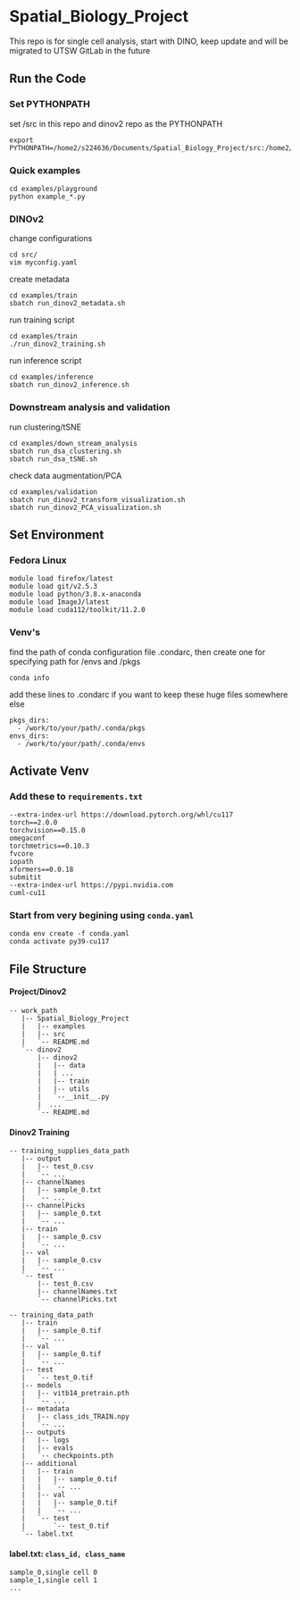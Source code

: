 # Spatial_Biology_Project
This repo is for single cell analysis, start with DINO, keep update and will be migrated to UTSW GitLab in the future

## Run the Code
### Set PYTHONPATH
set /src in this repo and dinov2 repo as the PYTHONPATH
```
export PYTHONPATH=/home2/s224636/Documents/Spatial_Biology_Project/src:/home2/s224636/Documents/dinov2
```
### Quick examples
```
cd examples/playground
python example_*.py
```
### DINOv2
change configurations
```
cd src/
vim myconfig.yaml
```
create metadata
```
cd examples/train
sbatch run_dinov2_metadata.sh
```
run training script
```
cd examples/train
./run_dinov2_training.sh
```
run inference script
```
cd examples/inference
sbatch run_dinov2_inference.sh
```
### Downstream analysis and validation
run clustering/tSNE
```
cd examples/down_stream_analysis
sbatch run_dsa_clustering.sh
sbatch run_dsa_tSNE.sh
```
check data augmentation/PCA
```
cd examples/validation
sbatch run_dinov2_transform_visualization.sh
sbatch run_dinov2_PCA_visualization.sh
```

## Set Environment
### Fedora Linux
```
module load firefox/latest
module load git/v2.5.3
module load python/3.8.x-anaconda
module load ImageJ/latest
module load cuda112/toolkit/11.2.0
```
### Venv's
find the path of conda configuration file .condarc, then create one for specifying path for /envs and /pkgs
```
conda info
```
add these lines to .condarc if you want to keep these huge files somewhere else
```
pkgs_dirs:
  - /work/to/your/path/.conda/pkgs
envs_dirs:
  - /work/to/your/path/.conda/envs
```

## Activate Venv
### Add these to `requirements.txt`
```
--extra-index-url https://download.pytorch.org/whl/cu117
torch==2.0.0
torchvision==0.15.0
omegaconf
torchmetrics==0.10.3
fvcore
iopath
xformers==0.0.18
submitit
--extra-index-url https://pypi.nvidia.com
cuml-cu11
```
### Start from very begining using `conda.yaml`
```
conda env create -f conda.yaml
conda activate py39-cu117
```

## File Structure
#### Project/Dinov2
```
-- work_path
   |-- Spatial_Biology_Project
   |   |-- examples
   |   |-- src
   |   `-- README.md
   `-- dinov2
       |-- dinov2
       |   |-- data
       |   | ...
       |   |-- train
       |   |-- utils
       |   `--__init__.py
       |  ...
       `-- README.md
```

#### Dinov2 Training
```
-- training_supplies_data_path
   |-- output
   |   |-- test_0.csv
   |   `-- ...
   |-- channelNames
   |   |-- sample_0.txt
   |   `-- ...
   |-- channelPicks
   |   |-- sample_0.txt
   |   `-- ...
   |-- train
   |   |-- sample_0.csv
   |   `-- ...
   |-- val
   |   |-- sample_0.csv
   |   `-- ...
   `-- test
       |-- test_0.csv
       |-- channelNames.txt
       `-- channelPicks.txt

-- training_data_path
   |-- train
   |   |-- sample_0.tif
   |   `-- ...
   |-- val
   |   |-- sample_0.tif
   |   `-- ...
   |-- test
   |   `-- test_0.tif
   |-- models
   |   |-- vitb14_pretrain.pth
   |   `-- ...
   |-- metadata
   |   |-- class_ids_TRAIN.npy
   |   `-- ...
   |-- outputs
   |   |-- logs
   |   |-- evals
   |   `-- checkpoints.pth
   |-- additional
   |   |-- train
   |   |   |-- sample_0.tif
   |   |   `-- ...
   |   |-- val
   |   |   |-- sample_0.tif
   |   |   `-- ...
   |   `-- test
   |       `-- test_0.tif
   `-- label.txt
```

#### label.txt: `class_id, class_name`
```
sample_0,single cell 0
sample_1,single cell 1
...
```
